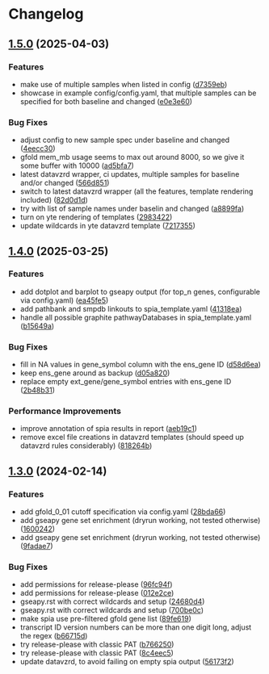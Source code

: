 # Changelog

## [1.5.0](https://github.com/dlaehnemann/rna-seq-conservative-fold-change-without-replicates/compare/v1.4.0...v1.5.0) (2025-04-03)


### Features

* make use of multiple samples when listed in config ([d7359eb](https://github.com/dlaehnemann/rna-seq-conservative-fold-change-without-replicates/commit/d7359ebc216dc37c29c8f0ced3ee752644efd825))
* showcase in example config/config.yaml, that multiple samples can be specified for both baseline and changed ([e0e3e60](https://github.com/dlaehnemann/rna-seq-conservative-fold-change-without-replicates/commit/e0e3e6091849853ae31c5785cf03ee20b9be583a))


### Bug Fixes

* adjust config to new sample spec under baseline and changed ([4eecc30](https://github.com/dlaehnemann/rna-seq-conservative-fold-change-without-replicates/commit/4eecc306a0d354d01bd1f45391a482f68ddfc6c2))
* gfold mem_mb usage seems to max out around 8000, so we give it some buffer with 10000 ([ad5bfa7](https://github.com/dlaehnemann/rna-seq-conservative-fold-change-without-replicates/commit/ad5bfa7f1052760e48224fab8c92448f19b7ef2c))
* latest datavzrd wrapper, ci updates, multiple samples for baseline and/or changed ([566d851](https://github.com/dlaehnemann/rna-seq-conservative-fold-change-without-replicates/commit/566d851a00cb23572b9320d3aae7b42ed8c12d6d))
* switch to latest datavzrd wrapper (all the features, template rendering included) ([82d0d1d](https://github.com/dlaehnemann/rna-seq-conservative-fold-change-without-replicates/commit/82d0d1de25fe749590da5402c605bd87dfc7ac56))
* try with list of sample names under baselin and changed ([a8899fa](https://github.com/dlaehnemann/rna-seq-conservative-fold-change-without-replicates/commit/a8899faf67efd13dd8125eb8d1dae973fe9b9545))
* turn on yte rendering of templates ([2983422](https://github.com/dlaehnemann/rna-seq-conservative-fold-change-without-replicates/commit/298342245a7890427e05019caac8381e8f06f521))
* update wildcards in yte datavzrd template ([7217355](https://github.com/dlaehnemann/rna-seq-conservative-fold-change-without-replicates/commit/7217355035c8ccf976d2ab573514bc2e8548f34d))

## [1.4.0](https://github.com/dlaehnemann/rna-seq-conservative-fold-change-without-replicates/compare/v1.3.0...v1.4.0) (2025-03-25)


### Features

* add dotplot and barplot to gseapy output (for top_n genes, configurable via config.yaml) ([ea45fe5](https://github.com/dlaehnemann/rna-seq-conservative-fold-change-without-replicates/commit/ea45fe5cc71a048a98a3a5cc8b37f147935c2487))
* add pathbank and smpdb linkouts to spia_template.yaml ([41318ea](https://github.com/dlaehnemann/rna-seq-conservative-fold-change-without-replicates/commit/41318ea59505fcb90d7e1738bb60eba0f4dcc5be))
* handle all possible graphite pathwayDatabases in spia_template.yaml ([b15649a](https://github.com/dlaehnemann/rna-seq-conservative-fold-change-without-replicates/commit/b15649ad16d07fb18a62a3e11594c6d6e3d9776d))


### Bug Fixes

* fill in NA values in gene_symbol column with the ens_gene ID ([d58d6ea](https://github.com/dlaehnemann/rna-seq-conservative-fold-change-without-replicates/commit/d58d6ea7dc1aab594df736224ddd284dde245f71))
* keep ens_gene around as backup ([d05a820](https://github.com/dlaehnemann/rna-seq-conservative-fold-change-without-replicates/commit/d05a82010689abf6a4d06225dbceb5ae2a5ba07d))
* replace empty ext_gene/gene_symbol entries with ens_gene ID ([2b48b31](https://github.com/dlaehnemann/rna-seq-conservative-fold-change-without-replicates/commit/2b48b3151daf3404ae9cd54317306ec779c4db8c))


### Performance Improvements

* improve annotation of spia results in report ([aeb19c1](https://github.com/dlaehnemann/rna-seq-conservative-fold-change-without-replicates/commit/aeb19c1d313a2c45f32797d33ab39a317f36b897))
* remove excel file creations in datavzrd templates (should speed up datavzrd rules considerably) ([818264b](https://github.com/dlaehnemann/rna-seq-conservative-fold-change-without-replicates/commit/818264b46074c2ae035df6676257ac0247ef96e6))

## [1.3.0](https://github.com/dlaehnemann/rna-seq-conservative-fold-change-without-replicates/compare/v1.2.0...v1.3.0) (2024-02-14)


### Features

* add gfold_0_01 cutoff specification via config.yaml ([28bda66](https://github.com/dlaehnemann/rna-seq-conservative-fold-change-without-replicates/commit/28bda6604ce53fd10395c24cbd059460aacaebad))
* add gseapy gene set enrichment (dryrun working, not tested otherwise) ([1600242](https://github.com/dlaehnemann/rna-seq-conservative-fold-change-without-replicates/commit/16002427322631445fceca7ab6c6eb24db8087ec))
* add gseapy gene set enrichment (dryrun working, not tested otherwise) ([9fadae7](https://github.com/dlaehnemann/rna-seq-conservative-fold-change-without-replicates/commit/9fadae7b0737355830a23fa99af705bd039d15f0))


### Bug Fixes

* add permissions for release-please ([96fc94f](https://github.com/dlaehnemann/rna-seq-conservative-fold-change-without-replicates/commit/96fc94f2adf53b562b3c14ba8ba912b5c7b493e6))
* add permissions for release-please ([012e2ce](https://github.com/dlaehnemann/rna-seq-conservative-fold-change-without-replicates/commit/012e2ce748cb64a0f72e44df0256da4abeb4ded8))
* gseapy.rst with correct wildcards and setup ([24680d4](https://github.com/dlaehnemann/rna-seq-conservative-fold-change-without-replicates/commit/24680d408694c6f3ad2f6050d222981dde65017c))
* gseapy.rst with correct wildcards and setup ([700be0c](https://github.com/dlaehnemann/rna-seq-conservative-fold-change-without-replicates/commit/700be0cf09b740677582a3fde0f91b60f5b0278a))
* make spia use pre-filtered gfold gene list ([89fe619](https://github.com/dlaehnemann/rna-seq-conservative-fold-change-without-replicates/commit/89fe619541120959a23dc5cf53f6430480adbc0c))
* transcript ID version numbers can be more than one digit long, adjust the regex ([b66715d](https://github.com/dlaehnemann/rna-seq-conservative-fold-change-without-replicates/commit/b66715dfd40e6fdbb95cec9a873e39f92495b604))
* try release-please with classic PAT ([b766250](https://github.com/dlaehnemann/rna-seq-conservative-fold-change-without-replicates/commit/b76625096f9b85925fb7e6004977e0a37e9723a8))
* try release-please with classic PAT ([8c4eec5](https://github.com/dlaehnemann/rna-seq-conservative-fold-change-without-replicates/commit/8c4eec5bc6d81e2fa79f178d755cdc4d3de1cc56))
* update datavzrd, to avoid failing on empty spia output ([56173f2](https://github.com/dlaehnemann/rna-seq-conservative-fold-change-without-replicates/commit/56173f2c5e82407405a965aa9d3a98d3c7cc8673))
